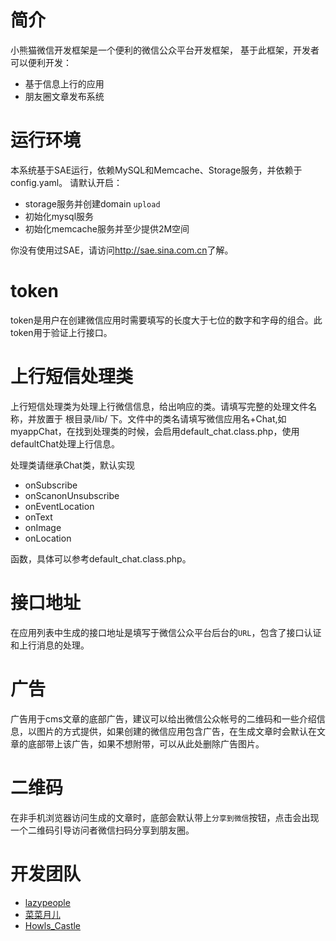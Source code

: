 简介
=======

小熊猫微信开发框架是一个便利的微信公众平台开发框架，
基于此框架，开发者可以便利开发：

* 基于信息上行的应用
* 朋友圈文章发布系统

运行环境
=======

本系统基于SAE运行，依赖MySQL和Memcache、Storage服务，并依赖于config.yaml。
请默认开启：

* storage服务并创建domain `upload`
* 初始化mysql服务
* 初始化memcache服务并至少提供2M空间

你没有使用过SAE，请访问<http://sae.sina.com.cn>了解。

token
=======
token是用户在创建微信应用时需要填写的长度大于七位的数字和字母的组合。此token用于验证上行接口。

上行短信处理类
=======
上行短信处理类为处理上行微信信息，给出响应的类。请填写完整的处理文件名称，并放置于 根目录/lib/ 下。文件中的类名请填写微信应用名+Chat,如myappChat，在找到处理类的时候，会启用default_chat.class.php，使用defaultChat处理上行信息。

处理类请继承Chat类，默认实现

* onSubscribe
* onScanonUnsubscribe
* onEventLocation
* onText
* onImage
* onLocation

函数，具体可以参考default_chat.class.php。

接口地址
=======
在应用列表中生成的接口地址是填写于微信公众平台后台的`URL`，包含了接口认证和上行消息的处理。

广告
=======
广告用于cms文章的底部广告，建议可以给出微信公众帐号的二维码和一些介绍信息，以图片的方式提供，如果创建的微信应用包含广告，在生成文章时会默认在文章的底部带上该广告，如果不想附带，可以从此处删除广告图片。

二维码
=======
在非手机浏览器访问生成的文章时，底部会默认带上`分享到微信`按钮，点击会出现一个二维码引导访问者微信扫码分享到朋友圈。

开发团队
=======
* [lazypeople](http://weibo.com/1222673811 "lazypeople")
* [菜菜月儿](http://weibo.com/2095880214 "菜菜月儿")
* [Howls_Castle](http://weibo.com/2076600723 "Howls_Castle")